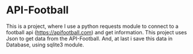 # API-Football
This is a project, where I use a python requests module to connect to a football api (https://apifootball.com) and get information.
This project uses Json to get data from the API-Football. And, at last i save this data in Database, using sqlite3 module.
